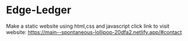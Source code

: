 # Edge-Ledger
Make a static website using html,css and javascript click link to visit website:
https://main--spontaneous-lollipop-20dfa2.netlify.app/#contact

